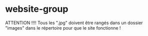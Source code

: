 # website-group
ATTENTION !!!! Tous les ".jpg" doivent être rangés dans un dossier "images" dans le répertoire pour que le site fonctionne !
